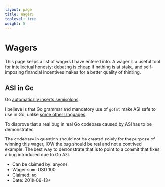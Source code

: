 ```yaml
---
layout: page
title: Wagers
toplevel: true
weight: 5
---
```

# Wagers

This page keeps a list of wagers I have entered into. A wager is a useful tool
for intellectual honesty: debating is cheap if nothing is at stake, and
self-imposing financial incentives makes for a better quality of thinking.

## ASI in Go

Go [automatically inserts semicolons](https://groups.google.com/forum/#!topic/golang-nuts/XuMrWI0Q8uk).

I believe is that Go grammar and mandatory use of `gofmt` make ASI safe to use in Go, unlike [some other languages](https://www.destroyallsoftware.com/talks/wat).

To disprove that a real bug in real Go codebase caused by ASI has to be
demonstrated.

The codebase in question should not be created solely for the purpose of winning
this wager, IOW the bug should be real and not a contrived example. The best way
to demonstrate that is to point to a commit that fixes a bug introduced due to
Go ASI.

* Can be claimed by: anyone
* Wager sum: USD 100
* Claimed: no
* Date: 2018-06-13+
